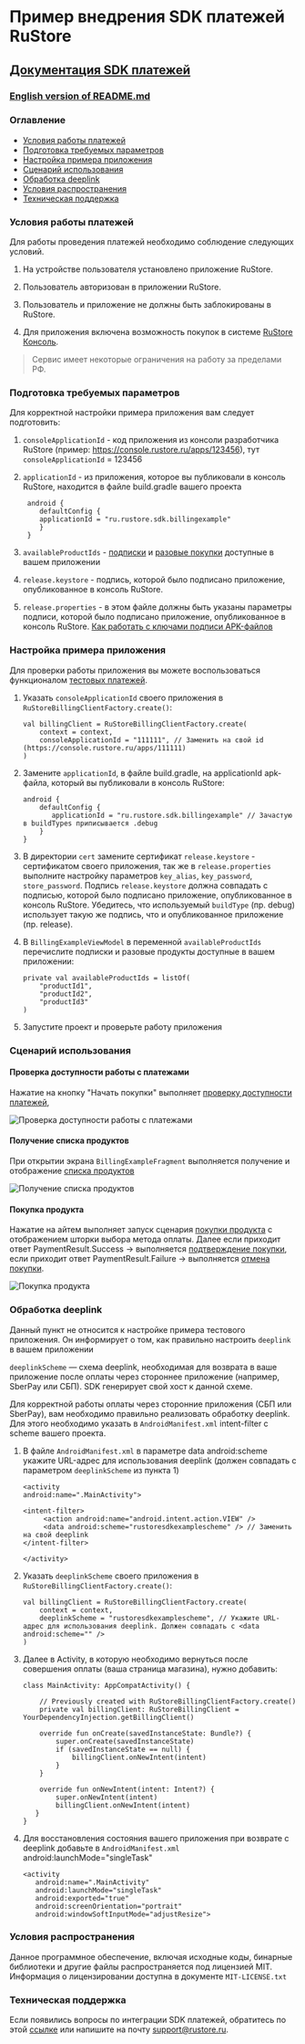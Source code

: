 # Пример внедрения SDK платежей RuStore
## [Документация SDK платежей](https://www.rustore.ru/help/sdk/payments/general)

### [English version of README.md](https://gitflic.ru/project/rustore/rustore-sdk-billing-example/blob?file=README_EN.MD&branch=master)


### Оглавление
- [Условия работы платежей](#Условия-работы-платежей)
- [Подготовка требуемых параметров](#Подготовка-требуемых-параметров)
- [Настройка примера приложения](#Настройка-примера-приложения)
- [Сценарий использования](#Сценарий-использования)
- [Обработка deeplink](#Обработка-deeplink)
- [Условия распространения](#Условия-распространения)
- [Техническая поддержка](#Техническая-поддержка)


### Условия работы платежей
Для работы проведения платежей необходимо соблюдение следующих условий.

1. На устройстве пользователя установлено приложение RuStore.

2. Пользователь авторизован в приложении RuStore.

3. Пользователь и приложение не должны быть заблокированы в RuStore.

4. Для приложения включена возможность покупок в системе [RuStore Консоль](https://console.rustore.ru/sign-in).

> Сервис имеет некоторые ограничения на работу за пределами РФ.


### Подготовка требуемых параметров
Для корректной настройки примера приложения вам следует подготовить:

1. `consoleApplicationId` - код приложения из консоли разработчика RuStore (пример: https://console.rustore.ru/apps/123456), тут `consoleApplicationId` = 123456

2. `applicationId` - из приложения, которое вы публиковали в консоль RuStore, находится в файле build.gradle вашего проекта

   ```
    android {
       defaultConfig {
       applicationId = "ru.rustore.sdk.billingexample" 
       }
    }
   ```

3. `availableProductIds` - [подписки](https://www.rustore.ru/help/developers/monetization/create-app-subscription/) и [разовые покупки](https://www.rustore.ru/help/developers/monetization/create-paid-product-in-application/) доступные в вашем приложении

4. `release.keystore` - подпись, которой было подписано приложение, опубликованное в консоль RuStore.

5. `release.properties` - в этом файле должны быть указаны параметры подписи, которой было подписано приложение, опубликованное в консоль RuStore. [Как работать с ключами подписи APK-файлов](https://www.rustore.ru/help/developers/publishing-and-verifying-apps/app-publication/apk-signature/)


###  Настройка примера приложения
Для проверки работы приложения вы можете воспользоваться функционалом [тестовых платежей](https://www.rustore.ru/help/developers/monetization/sandbox).

1. Указать `consoleApplicationId` своего приложения в `RuStoreBillingClientFactory.create()`:

   ```
   val billingClient = RuStoreBillingClientFactory.create(
       context = context,
       consoleApplicationId = "111111", // Заменить на свой id (https://console.rustore.ru/apps/111111)
   ) 
   ```

2. Замените `applicationId`, в файле build.gradle, на applicationId apk-файла, который вы публиковали в консоль RuStore:

   ```
   android {
       defaultConfig {
          applicationId = "ru.rustore.sdk.billingexample" // Зачастую в buildTypes приписывается .debug
       }
   }
   ```

3. В директории `cert` замените сертификат `release.keystore` - сертификатом своего приложения, так же в `release.properties` выполните настройку параметров `key_alias`, `key_password`, `store_password`.  Подпись `release.keystore` должна совпадать с подписью, которой было подписано приложение, опубликованное в консоль RuStore. Убедитесь, что используемый `buildType` (пр. debug) использует такую же подпись, что и опубликованное приложение (пр. release).

4. В `BillingExampleViewModel` в переменной `availableProductIds` перечислите подписки и разовые продукты доступные в вашем приложении:

   ```
   private val availableProductIds = listOf(
       "productId1",
       "productId2",
       "productId3"
   )
   ```

5. Запустите проект и проверьте работу приложения


### Сценарий использования

#### Проверка доступности работы с платежами
Нажатие на кнопку "Начать покупки" выполняет [проверку доступности платежей](https://www.rustore.ru/help/sdk/payments/checkpurchasesavailability/),


![Проверка доступности работы с платежами](app/src/main/res/drawable/start.png)

#### Получение списка продуктов
При открытии экрана `BillingExampleFragment` выполняется получение и отображение [списка продуктов](https://www.rustore.ru/help/sdk/payments/getproducts/)


![Получение списка продуктов](app/src/main/res/drawable/get_products.png)

#### Покупка продукта
Нажатие на айтем выполняет запуск сценария [покупки продукта](https://www.rustore.ru/help/sdk/payments/purchaseproduct/) с отображением шторки выбора метода оплаты.
Далее если приходит ответ PaymentResult.Success -> выполняется [подтверждение покупки](https://www.rustore.ru/help/sdk/payments/confirmpurchase/), если приходит ответ PaymentResult.Failure -> выполняется [отмена покупки](https://www.rustore.ru/help/sdk/payments/deletepurchase/).



![Покупка продукта](app/src/main/res/drawable/purchase.png)


### Обработка deeplink
Данный пункт не относится к настройке примера тестового приложения. Он информирует о том, как правильно настроить `deeplink` в вашем приложении

`deeplinkScheme` — схема deeplink, необходимая для возврата в ваше приложение после оплаты через стороннее приложение (например, SberPay или СБП). SDK генерирует свой хост к данной схеме.

Для корректной работы оплаты через сторонние приложения (СБП или SberPay), вам необходимо правильно реализовать обработку deeplink. Для этого необходимо указать в `AndroidManifest.xml` intent-filter с scheme вашего проекта.

1. В файле `AndroidManifest.xml` в параметре data android:scheme укажите URL-адрес для использования deeplink (должен совпадать с параметром `deeplinkScheme` из пункта 1)
 
   ```
   <activity
   android:name=".MainActivity">
   
   <intent-filter>
        <action android:name="android.intent.action.VIEW" />
        <data android:scheme="rustoresdkexamplescheme" /> // Заменить на свой deeplink
   </intent-filter>

   </activity>
   ```

2. Указать `deeplinkScheme` своего приложения в `RuStoreBillingClientFactory.create()`:

   ```
   val billingClient = RuStoreBillingClientFactory.create(
       context = context,
       deeplinkScheme = "rustoresdkexamplescheme", // Укажите URL-адрес для использования deeplink. Должен совпадать с <data android:scheme="" />
   )
   ```

3. Далее в Activity, в которую необходимо вернуться после совершения оплаты (ваша страница магазина), нужно добавить:

   ```
   class MainActivity: AppCompatActivity() {

       // Previously created with RuStoreBillingClientFactory.create()
       private val billingClient: RuStoreBillingClient = YourDependencyInjection.getBillingClient()

       override fun onCreate(savedInstanceState: Bundle?) {
           super.onCreate(savedInstanceState)
           if (savedInstanceState == null) {
               billingClient.onNewIntent(intent)
           }
       }

       override fun onNewIntent(intent: Intent?) {
           super.onNewIntent(intent)    
           billingClient.onNewIntent(intent)
      }
   } 
   ```

4. Для восстановления состояния вашего приложения при возврате с deeplink добавьте в `AndroidManifest.xml` android:launchMode="singleTask"

   ```
   <activity
      android:name=".MainActivity"
      android:launchMode="singleTask"
      android:exported="true"
      android:screenOrientation="portrait"
      android:windowSoftInputMode="adjustResize">
   ```


### Условия распространения
Данное программное обеспечение, включая исходные коды, бинарные библиотеки и другие файлы распространяется под лицензией MIT. Информация о лицензировании доступна в документе `MIT-LICENSE.txt`


### Техническая поддержка
Если появились вопросы по интеграции SDK платежей, обратитесь по этой [ссылке](https://www.rustore.ru/help/) или напишите на почту support@rustore.ru.